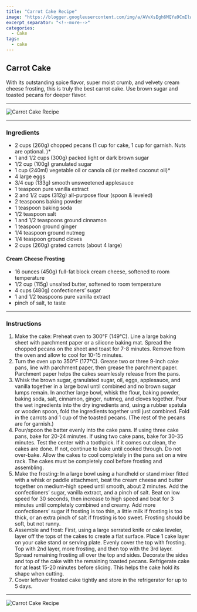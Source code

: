 ```yaml
---
title: "Carrot Cake Recipe"
image: "https://blogger.googleusercontent.com/img/a/AVvXsEgh6MQYa9CmIlwzXFtmu88fcIkuH6bYX8bHj3-_qtLTqwcqD3HN-AFJ3qMj0Zi85WvAg2gsY-6XX2BFPoLcY29CW5mDx1r5wODqyHo5vpygqDEeJDjKl-E9Pwt82ztqsG_Sej8hsiKmEaEKECJ9jGCEe30Q0G_KnExFY9qusF7VQ3yawMy-7e0rrK6R"
excerpt_separator: "<!--more-->"
categories:
  - Cake
tags:
  - cake
---
```


## Carrot Cake

With its outstanding spice flavor, super moist crumb, and velvety cream cheese frosting, this is truly the best carrot cake. Use brown sugar and toasted pecans for deeper flavor.

---

![Carrot Cake Recipe](https://blogger.googleusercontent.com/img/a/AVvXsEgh6MQYa9CmIlwzXFtmu88fcIkuH6bYX8bHj3-_qtLTqwcqD3HN-AFJ3qMj0Zi85WvAg2gsY-6XX2BFPoLcY29CW5mDx1r5wODqyHo5vpygqDEeJDjKl-E9Pwt82ztqsG_Sej8hsiKmEaEKECJ9jGCEe30Q0G_KnExFY9qusF7VQ3yawMy-7e0rrK6R)

---

### Ingredients
* 2 cups (260g) chopped pecans (1 cup for cake, 1 cup for garnish. Nuts are optional. )*
* 1 and 1/2 cups (300g) packed light or dark brown sugar
* 1/2 cup (100g) granulated sugar
* 1 cup (240ml) vegetable oil or canola oil (or melted coconut oil)*
* 4 large eggs
* 3/4 cup (133g) smooth unsweetened applesauce
* 1 teaspoon pure vanilla extract
* 2 and 1/2 cups (312g) all-purpose flour (spoon & leveled)
* 2 teaspoons baking powder
* 1 teaspoon baking soda
* 1/2 teaspoon salt
* 1 and 1/2 teaspoons ground cinnamon
* 1 teaspoon ground ginger
* 1/4 teaspoon ground nutmeg
* 1/4 teaspoon ground cloves
* 2 cups (260g) grated carrots (about 4 large)
#### Cream Cheese Frosting
* 16 ounces (450g) full-fat block cream cheese, softened to room temperature
* 1/2 cup (115g) unsalted butter, softened to room temperature
* 4 cups (480g) confectioners’ sugar
* 1 and 1/2 teaspoons pure vanilla extract
* pinch of salt, to taste

---

### Instructions
1. Make the cake: Preheat oven to 300°F (149°C). Line a large baking sheet with parchment paper or a silicone baking mat. Spread the chopped pecans on the sheet and toast for 7-8 minutes. Remove from the oven and allow to cool for 10-15 minutes.
2. Turn the oven up to 350°F (177°C). Grease two or three 9-inch cake pans, line with parchment paper, then grease the parchment paper. Parchment paper helps the cakes seamlessly release from the pans.
3. Whisk the brown sugar, granulated sugar, oil, eggs, applesauce, and vanilla together in a large bowl until combined and no brown sugar lumps remain. In another large bowl, whisk the flour, baking powder, baking soda, salt, cinnamon, ginger, nutmeg, and cloves together. Pour the wet ingredients into the dry ingredients and, using a rubber spatula or wooden spoon, fold the ingredients together until just combined. Fold in the carrots and 1 cup of the toasted pecans. (The rest of the pecans are for garnish.)
4. Pour/spoon the batter evenly into the cake pans. If using three cake pans, bake for 20-24 minutes. If using two cake pans, bake for 30-35 minutes. Test the center with a toothpick. If it comes out clean, the cakes are done. If not, continue to bake until cooked through. Do not over-bake. Allow the cakes to cool completely in the pans set on a wire rack. The cakes must be completely cool before frosting and assembling.
5. Make the frosting: In a large bowl using a handheld or stand mixer fitted with a whisk or paddle attachment, beat the cream cheese and butter together on medium-high speed until smooth, about 2 minutes. Add the confectioners’ sugar, vanilla extract, and a pinch of salt. Beat on low speed for 30 seconds, then increase to high speed and beat for 3 minutes until completely combined and creamy. Add more confectioners’ sugar if frosting is too thin, a little milk if frosting is too thick, or an extra pinch of salt if frosting is too sweet. Frosting should be soft, but not runny.
6. Assemble and frost: First, using a large serrated knife or cake leveler, layer off the tops of the cakes to create a flat surface. Place 1 cake layer on your cake stand or serving plate. Evenly cover the top with frosting. Top with 2nd layer, more frosting, and then top with the 3rd layer. Spread remaining frosting all over the top and sides. Decorate the sides and top of the cake with the remaining toasted pecans. Refrigerate cake for at least 15-20 minutes before slicing. This helps the cake hold its shape when cutting.
7. Cover leftover frosted cake tightly and store in the refrigerator for up to 5 days.

---

![Carrot Cake Recipe](https://blogger.googleusercontent.com/img/a/AVvXsEg1xE9JXhhsYKOuXLug0XhUKy0fT3v6vSxYm_i6P7JavgtdXhOcnmC3WBsnM2eUrSate1l4mha7kNlRiKJa3a-JYJiHz0o188UgPW_eMJlsqsSpHv-A4cughq6LUCsCc9eeCOlBnN8aOVxflG0xs8_UiyVFN5_7aDVGeopVE6Zcl2Q7sXclbmsVaFrt)

